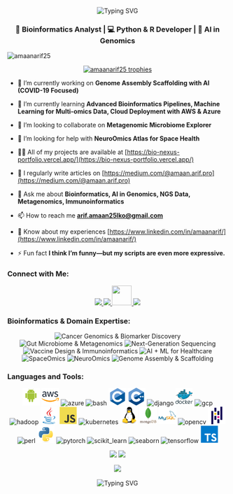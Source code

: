 <!-- Header Section -->
<p align="center">
  <img src="https://readme-typing-svg.herokuapp.com?font=Fira+Code&size=30&duration=4000&pause=1000&color=58A6FF&center=true&vCenter=true&width=800&lines=Hi+there!+I'm+Amaan+Arif" alt="Typing SVG" />
</p>

<h3 align="center">🔬 Bioinformatics Analyst | 💻 Python & R Developer | 🤖 AI in Genomics</h3>

<p align="left"> <img src="https://komarev.com/ghpvc/?username=amaanarif25&label=Profile%20views&color=0e75b6&style=flat" alt="amaanarif25" /> </p>

<p align="center">
  <a href="https://github.com/ryo-ma/github-profile-trophy">
    <img src="https://github-profile-trophy.vercel.app/?username=amaanarif25&theme=algolia&margin-w=10" alt="amaanarif25 trophies" />
  </a>
</p>

<p align="left"> <a href="https://www.linkedin.com/in/amaanarif/" target="blank"></a> </p>

- 🔭 I’m currently working on **Genome Assembly Scaffolding with AI (COVID-19 Focused)**

- 🌱 I’m currently learning **Advanced Bioinformatics Pipelines, Machine Learning for Multi-omics Data, Cloud Deployment with AWS & Azure**

- 👯 I’m looking to collaborate on **Metagenomic Microbiome Explorer**

- 🤝 I’m looking for help with **NeuroOmics Atlas for Space Health**

- 👨‍💻 All of my projects are available at [https://bio-nexus-portfolio.vercel.app/](https://bio-nexus-portfolio.vercel.app/)

- 📝 I regularly write articles on [https://medium.com/@amaan.arif.pro](https://medium.com/@amaan.arif.pro)

- 💬 Ask me about **Bioinformatics, AI in Genomics, NGS Data, Metagenomics, Immunoinformatics**

- 📫 How to reach me **arif.amaan25lko@gmail.com**

- 📄 Know about my experiences [https://www.linkedin.com/in/amaanarif/](https://www.linkedin.com/in/amaanarif/)

- ⚡ Fun fact **I think I’m funny—but my scripts are even more expressive.**

<h3 align="left">Connect with Me:</h3>

<p align="center">
  <a href="https://twitter.com/amaan2947570286" target="_blank">
    <img src="https://img.icons8.com/color/48/twitter--v1.png" />
  </a>
  <a href="https://www.linkedin.com/in/amaanarif/" target="_blank">
    <img src="https://img.icons8.com/color/48/linkedin.png" />
  </a>
  <a href="https://medium.com/@amaan.arif.pro" target="_blank">
    <img src="https://img.icons8.com/?size=96&id=59ar0n9vAicz&format=png" width="45" height="45"/>
  </a>
  <a href="https://discord.gg/amaan_02701" target="_blank">
    <img src="https://img.icons8.com/color/48/discord-logo.png" />
  </a>
</p>

<h3 align="left">Bioinformatics & Domain Expertise:</h3>
  
<p align="center">
  <img src="https://cdn-icons-png.flaticon.com/128/8870/8870384.png" alt="Cancer Genomics & Biomarker Discovery" title="Cancer Genomics & Biomarker Discovery" width="40" height="40"/>
  <img src="https://cdn-icons-png.flaticon.com/128/6768/6768488.png" alt="Gut Microbiome & Metagenomics" title="Gut Microbiome & Metagenomics" width="40" height="40"/>
  <img src="https://cdn-icons-png.flaticon.com/128/6768/6768281.png" alt="Next-Generation Sequencing" title="Next-Generation Sequencing" width="40" height="40"/>
  <img src="https://cdn-icons-png.flaticon.com/128/754/754560.png" alt="Vaccine Design & Immunoinformatics" title="Vaccine Design & Immunoinformatics" width="40" height="40"/>
  <img src="https://cdn-icons-png.flaticon.com/128/2382/2382461.png" alt="AI + ML for Healthcare" title="AI + ML for Healthcare" width="40" height="40"/>
  <img src="https://cdn-icons-png.flaticon.com/128/3227/3227017.png" alt="SpaceOmics" title="SpaceOmics" width="40" height="40"/>
  <img src="https://cdn-icons-png.flaticon.com/128/14596/14596469.png" alt="NeuroOmics" title="NeuroOmics" width="40" height="40"/>
  <img src="https://cdn-icons-png.flaticon.com/128/4072/4072392.png" alt="Genome Assembly & Scaffolding" title="Genome Assembly & Scaffolding" width="40" height="40"/>
</p>

<h3 align="left">Languages and Tools:</h3>

<p align="center"> 
  <img src="https://raw.githubusercontent.com/devicons/devicon/master/icons/android/android-original-wordmark.svg" alt="android" title="Android" width="40" height="40"/> 
  <img src="https://raw.githubusercontent.com/devicons/devicon/master/icons/amazonwebservices/amazonwebservices-original-wordmark.svg" alt="aws" title="AWS" width="40" height="40"/> 
  <img src="https://www.vectorlogo.zone/logos/microsoft_azure/microsoft_azure-icon.svg" alt="azure" title="Azure" width="40" height="40"/> 
  <img src="https://img.icons8.com/?size=160&id=50ZQHdJTmPqw&format=png" alt="bash" title="Bash" width="40" height="40"/> 
  <img src="https://raw.githubusercontent.com/devicons/devicon/master/icons/c/c-original.svg" alt="c" title="C" width="40" height="40"/> 
  <img src="https://raw.githubusercontent.com/devicons/devicon/master/icons/cplusplus/cplusplus-original.svg" alt="cplusplus" title="C++" width="40" height="40"/> 
  <img src="https://cdn.worldvectorlogo.com/logos/django.svg" alt="django" title="Django" width="40" height="40"/> 
  <img src="https://raw.githubusercontent.com/devicons/devicon/master/icons/docker/docker-original-wordmark.svg" alt="docker" title="Docker" width="40" height="40"/>
  <img src="https://www.vectorlogo.zone/logos/google_cloud/google_cloud-icon.svg" alt="gcp" title="Google Cloud Platform" width="40" height="40"/> 
  <img src="https://www.vectorlogo.zone/logos/apache_hadoop/apache_hadoop-icon.svg" alt="hadoop" title="Hadoop" width="40" height="40"/> 
  <img src="https://raw.githubusercontent.com/devicons/devicon/master/icons/java/java-original.svg" alt="java" title="Java" width="40" height="40"/> 
  <img src="https://raw.githubusercontent.com/devicons/devicon/master/icons/javascript/javascript-original.svg" alt="javascript" title="JavaScript" width="40" height="40"/> 
  <img src="https://www.vectorlogo.zone/logos/kubernetes/kubernetes-icon.svg" alt="kubernetes" title="Kubernetes" width="40" height="40"/> 
  <img src="https://raw.githubusercontent.com/devicons/devicon/master/icons/linux/linux-original.svg" alt="linux" title="Linux" width="40" height="40"/> 
  <img src="https://raw.githubusercontent.com/devicons/devicon/master/icons/mongodb/mongodb-original-wordmark.svg" alt="mongodb" title="MongoDB" width="40" height="40"/> 
  <img src="https://raw.githubusercontent.com/devicons/devicon/master/icons/mysql/mysql-original-wordmark.svg" alt="mysql" title="MySQL" width="40" height="40"/> 
  <img src="https://www.vectorlogo.zone/logos/opencv/opencv-icon.svg" alt="opencv" title="OpenCV" width="40" height="40"/> 
  <img src="https://raw.githubusercontent.com/devicons/devicon/2ae2a900d2f041da66e950e4d48052658d850630/icons/pandas/pandas-original.svg" alt="pandas" title="Pandas" width="40" height="40"/> 
  <img src="https://img.icons8.com/?size=96&id=55311&format=png" alt="perl" title="Perl" width="40" height="40"/> 
  <img src="https://raw.githubusercontent.com/devicons/devicon/master/icons/python/python-original.svg" alt="python" title="Python" width="40" height="40"/> 
  <img src="https://www.vectorlogo.zone/logos/pytorch/pytorch-icon.svg" alt="pytorch" title="PyTorch" width="40" height="40"/> 
  <img src="https://upload.wikimedia.org/wikipedia/commons/0/05/Scikit_learn_logo_small.svg" alt="scikit_learn" title="Scikit-learn" width="40" height="40"/> 
  <img src="https://seaborn.pydata.org/_images/logo-mark-lightbg.svg" alt="seaborn" title="Seaborn" width="40" height="40"/> 
  <img src="https://www.vectorlogo.zone/logos/tensorflow/tensorflow-icon.svg" alt="tensorflow" title="TensorFlow" width="40" height="40"/> 
  <img src="https://raw.githubusercontent.com/devicons/devicon/master/icons/typescript/typescript-original.svg" alt="typescript" title="TypeScript" width="40" height="40"/> 
</p>

<p align="center">
  <img src="https://github-readme-stats.vercel.app/api?username=amaanarif25&show_icons=true&theme=algolia&hide_title=false&include_all_commits=true" height="150"/>
  <img src="https://github-readme-streak-stats.herokuapp.com/?user=amaanarif25&theme=algolia" height="150"/>
</p>

<p align="center">
  <img src="https://github-readme-stats.vercel.app/api/top-langs/?username=amaanarif25&layout=compact&theme=algolia" />
</p>

<p align="center">
  <img src="https://readme-typing-svg.herokuapp.com?font=Fira+Code&size=20&duration=4000&pause=1000&color=50C9FF&center=true&vCenter=true&width=800&lines=Thanks+for+stopping+by!+Connect+to+build+together." alt="Typing SVG" />
</p>
